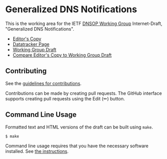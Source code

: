 # Generalized DNS Notifications

This is the working area for the IETF [DNSOP Working Group](https://datatracker.ietf.org/wg/dnsop/documents/) Internet-Draft, "Generalized DNS Notifications".

* [Editor's Copy](https://peterthomassen.github.io/draft-thomassen-dnsop-generalized-dns-notify/#go.draft-ietf-dnsop-generalized-notify.html)
* [Datatracker Page](https://datatracker.ietf.org/doc/draft-ietf-dnsop-generalized-notify)
* [Working Group Draft](https://datatracker.ietf.org/doc/html/draft-ietf-dnsop-generalized-notify)
* [Compare Editor's Copy to Working Group Draft](https://peterthomassen.github.io/draft-thomassen-dnsop-generalized-dns-notify/#go.draft-ietf-dnsop-generalized-notify.diff)


## Contributing

See the
[guidelines for contributions](https://github.com/peterthomassen/draft-thomassen-dnsop-generalized-dns-notify/blob/main/CONTRIBUTING.md).

Contributions can be made by creating pull requests.
The GitHub interface supports creating pull requests using the Edit (✏) button.


## Command Line Usage

Formatted text and HTML versions of the draft can be built using `make`.

```sh
$ make
```

Command line usage requires that you have the necessary software installed.  See
[the instructions](https://github.com/martinthomson/i-d-template/blob/main/doc/SETUP.md).

